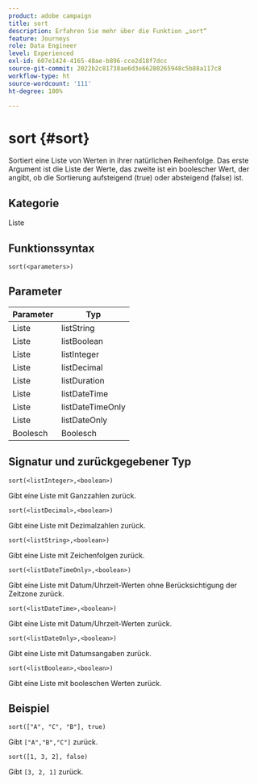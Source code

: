 ```yaml
---
product: adobe campaign
title: sort
description: Erfahren Sie mehr über die Funktion „sort“
feature: Journeys
role: Data Engineer
level: Experienced
exl-id: 607e1424-4165-48ae-b896-cce2d18f7dcc
source-git-commit: 2022b2c81738ae6d3e66280265948c5b88a117c8
workflow-type: ht
source-wordcount: '111'
ht-degree: 100%

---
```


# sort {#sort}

Sortiert eine Liste von Werten in ihrer natürlichen Reihenfolge. Das erste Argument ist die Liste der Werte, das zweite ist ein boolescher Wert, der angibt, ob die Sortierung aufsteigend (true) oder absteigend (false) ist.

## Kategorie

Liste

## Funktionssyntax

`sort(<parameters>)`

## Parameter

| Parameter | Typ |
|-----------|------------------|
| Liste | listString |
| Liste | listBoolean |
| Liste | listInteger |
| Liste | listDecimal |
| Liste | listDuration |
| Liste | listDateTime |
| Liste | listDateTimeOnly |
| Liste | listDateOnly |
| Boolesch | Boolesch |

## Signatur und zurückgegebener Typ

`sort(<listInteger>,<boolean>)`

Gibt eine Liste mit Ganzzahlen zurück.

`sort(<listDecimal>,<boolean>)`

Gibt eine Liste mit Dezimalzahlen zurück.

`sort(<listString>,<boolean>)`

Gibt eine Liste mit Zeichenfolgen zurück.

`sort(<listDateTimeOnly>,<boolean>)`

Gibt eine Liste mit Datum/Uhrzeit-Werten ohne Berücksichtigung der Zeitzone zurück.

`sort(<listDateTime>,<boolean>)`

Gibt eine Liste mit Datum/Uhrzeit-Werten zurück.

`sort(<listDateOnly>,<boolean>)`

Gibt eine Liste mit Datumsangaben zurück.

`sort(<listBoolean>,<boolean>)`

Gibt eine Liste mit booleschen Werten zurück.

## Beispiel

`sort(["A", "C", "B"], true)`

Gibt `["A","B","C"]` zurück.

`sort([1, 3, 2], false)`

Gibt `[3, 2, 1]` zurück.
